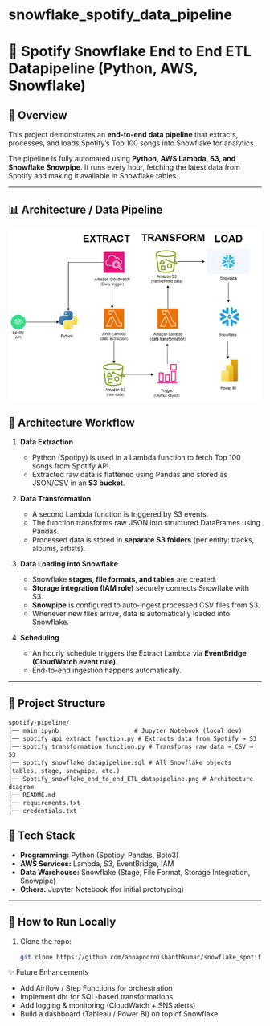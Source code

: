 # snowflake_spotify_data_pipeline

# 🎵 Spotify Snowflake End to End ETL Datapipeline (Python, AWS, Snowflake)

## 📌 Overview
This project demonstrates an **end-to-end data pipeline** that extracts, processes, and loads Spotify’s Top 100 songs into Snowflake for analytics.  

The pipeline is fully automated using **Python, AWS Lambda, S3, and Snowflake Snowpipe**. It runs every hour, fetching the latest data from Spotify and making it available in Snowflake tables.

---

## 📊 Architecture / Data Pipeline
![Spotify Snowflake ETL Pipeline](Spotify_snowflake_end_to_end_ETL_datapipeline.png)

## 🚀 Architecture Workflow

1. **Data Extraction**
   - Python (Spotipy) is used in a Lambda function to fetch Top 100 songs from Spotify API.
   - Extracted raw data is flattened using Pandas and stored as JSON/CSV in an **S3 bucket**.

2. **Data Transformation**
   - A second Lambda function is triggered by S3 events.
   - The function transforms raw JSON into structured DataFrames using Pandas.
   - Processed data is stored in **separate S3 folders** (per entity: tracks, albums, artists).

3. **Data Loading into Snowflake**
   - Snowflake **stages, file formats, and tables** are created.
   - **Storage integration (IAM role)** securely connects Snowflake with S3.
   - **Snowpipe** is configured to auto-ingest processed CSV files from S3.
   - Whenever new files arrive, data is automatically loaded into Snowflake.

4. **Scheduling**
   - An hourly schedule triggers the Extract Lambda via **EventBridge (CloudWatch event rule)**.
   - End-to-end ingestion happens automatically.

---

## 📂 Project Structure
```
spotify-pipeline/
│── main.ipynb                     # Jupyter Notebook (local dev)
│── spotify_api_extract_function.py # Extracts data from Spotify → S3
│── spotify_transformation_function.py # Transforms raw data → CSV → S3
│── spotify_snowflake_datapipeline.sql # All Snowflake objects (tables, stage, snowpipe, etc.)
│── Spotify_snowflake_end_to_end_ETL_datapipeline.png # Architecture diagram
│── README.md
│── requirements.txt
│── credentials.txt
```

## 🔧 Tech Stack
- **Programming:** Python (Spotipy, Pandas, Boto3)
- **AWS Services:** Lambda, S3, EventBridge, IAM
- **Data Warehouse:** Snowflake (Stage, File Format, Storage Integration, Snowpipe)
- **Others:** Jupyter Notebook (for initial prototyping)

---

## 📝 How to Run Locally
1. Clone the repo:
   ```bash
   git clone https://github.com/annapoornishanthkumar/snowflake_spotify_data_pipeline.git

✨ Future Enhancements

* Add Airflow / Step Functions for orchestration
* Implement dbt for SQL-based transformations
* Add logging & monitoring (CloudWatch + SNS alerts)
* Build a dashboard (Tableau / Power BI) on top of Snowflake
